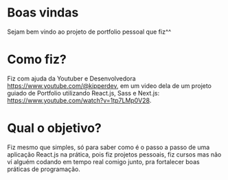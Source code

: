 # Boas vindas
Sejam bem vindo ao projeto de portfolio pessoal que fiz^^

# Como fiz?
Fiz com ajuda da Youtuber e Desenvolvedora https://www.youtube.com/@kipperdev, em um video dela de um projeto guiado de Portfolio utilizando React.js, Sass e Next.js: https://www.youtube.com/watch?v=1tp7LMp0V28.

# Qual o objetivo?
Fiz mesmo que simples, só para saber como é o passo a passo de uma aplicação React.js na prática, pois fiz projetos pessoais, fiz cursos mas não ví alguém codando em tempo real comigo junto, pra fortalecer boas práticas de programação.

